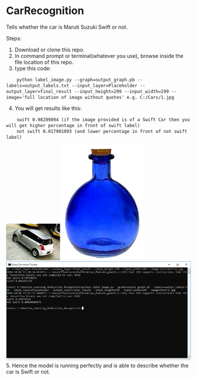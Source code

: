 # CarRecognition
Tells whether the car is Maruti Suzuki Swift or not.

Steps:
1. Download or clone this repo.
2. In command prompt or terminal(whatever you use), browse inside the file location of this repo.
3. type this code:<br>
```
    python label_image.py --graph=output_graph.pb --labels=output_labels.txt --input_layer=Placeholder --output_layer=final_result --input_height=299 --input_width=299 --image='full location of image without quotes' e.g. C:/Cars/1.jpg
```
4. You will get results like this:<br>
```
    swift 0.98209894 (if the image provided is of a Swift Car then you will get higher percentage in front of swift label)
    not swift 0.017901093 (and lower percentage in front of not swift label)
```
![1](test/1.jpg)
![bottle](test/bottle.jpg)<br>
![Screenshot](Screenshot.PNG)<br>
5. Hence the model is running perfectly and is able to describe whether the car is Swift or not.
